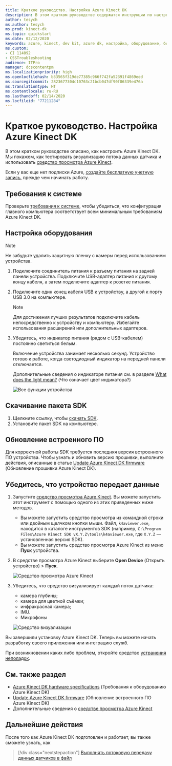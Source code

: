 ```yaml
---
title: Краткое руководство. Настройка Azure Kinect DK
description: В этом кратком руководстве содержатся инструкции по настройке оборудования Azure Kinect DK.
author: tesych
ms.author: tesych
ms.prod: kinect-dk
ms.topic: quickstart
ms.date: 02/12/2020
keywords: azure, kinect, dev kit, azure dk, настройка, оборудование, быстрый, usb, мощность, средство просмотра, датчик, потоковая передача, установка, SDK, встроенное ПО
ms.custom:
- CI 114092
- CSSTroubleshooting
audience: ITPro
manager: dcscontentpm
ms.localizationpriority: high
ms.openlocfilehash: b33565f319de77385c966f742fa52391f4869eed
ms.sourcegitcommit: 2823677304c10763c21bcb047df90f86339e476a
ms.translationtype: HT
ms.contentlocale: ru-RU
ms.lasthandoff: 02/14/2020
ms.locfileid: "77211284"
---
```

# <a name="quickstart-set-up-your-azure-kinect-dk"></a>Краткое руководство. Настройка Azure Kinect DK

В этом кратком руководстве описано, как настроить Azure Kinect DK. Мы покажем, как тестировать визуализацию потока данных датчика и использовать [средство просмотра Azure Kinect](azure-kinect-viewer.md).

Если у вас еще нет подписки Azure, [создайте бесплатную учетную запись](https://azure.microsoft.com/free/?WT.mc_id=A261C142F), прежде чем начинать работу.

## <a name="system-requirements"></a>Требования к системе

Проверьте [требования к системе](system-requirements.md), чтобы убедиться, что конфигурация главного компьютера соответствует всем минимальным требованиям Azure Kinect DK.

## <a name="set-up-hardware"></a>Настройка оборудования

> [!NOTE]
> Не забудьте удалить защитную пленку с камеры перед использованием устройства.

1. Подключите соединитель питания к разъему питания на задней панели устройства. Подключите USB-адаптер питания к другому концу кабеля, а затем подключите адаптер к розетке питания.
2. Подключите один конец кабеля USB к устройству, а другой к порту USB 3.0 на компьютере.
   >[!NOTE]
   >Для достижения лучших результатов подключите кабель непосредственно к устройству и компьютеру. Избегайте использования расширений или дополнительных адаптеров.

3. Убедитесь, что индикатор питания (рядом с USB-кабелем) постоянно светиться белым.
  
   Включение устройства занимает несколько секунд. Устройство готово к работе, когда светодиодный индикатор на передней панели отключается.  

   Дополнительные сведения о индикаторе питания см. в разделе [What does the light mean?](hardware-specification.md#what-does-the-light-mean) (Что означает цвет индикатора?)

    ![Все функции устройства](./media/quickstarts/full-device-features.png)

## <a name="download-the-sdk"></a>Скачивание пакета SDK

1. Щелкните ссылку, чтобы [скачать SDK](sensor-sdk-download.md).
2. Установите пакет SDK на компьютере.

## <a name="update-firmware"></a>Обновление встроенного ПО

Для корректной работы SDK требуется последняя версия встроенного ПО устройства. Чтобы узнать и обновить версию прошивки, выполните действия, описанные в статье [Update Azure Kinect DK firmware](update-device-firmware.md) (Обновление прошивки Azure Kinect DK).

## <a name="verify-that-the-device-streams-data"></a>Убедитесь, что устройство передает данные

1. Запустите [средство просмотра Azure Kinect](azure-kinect-viewer.md). Вы можете запустить этот инструмент с помощью одного из этих приведенных ниже методов.
   - Вы можете запустить средство просмотра из командной строки или двойным щелчком кнопки мыши. Файл, `k4aviewer.exe`, находится в каталоге инструментов SDK (например, `C:\Program Files\Azure Kinect SDK vX.Y.Z\tools\k4aviewer.exe`, где `X.Y.Z` — установленная версия SDK).
   - Вы можете запустить средство просмотра Azure Kinect из меню **Пуск** устройства.
2. В средстве просмотра Azure Kinect выберите **Open Device** (Открыть устройство) > **Пуск**.

    ![Средство просмотра Azure Kinect](./media/quickstarts/viewer.png)

3. Убедитесь, что средство визуализирует каждый поток датчика:
   - камера глубины;
   - камера для цветной съёмки;
   - инфракрасная камера;
   - IMU.
   - Микрофоны

    ![Средство визуализации](./media/quickstarts/visualization-tool.png)

Вы завершили установку Azure Kinect DK. Теперь вы можете начать разработку своего приложения или интеграцию служб.

При возникновении каких либо проблем, откройте средство [устранения неполадок](troubleshooting.md).

## <a name="see-also"></a>См. также раздел

- [Azure Kinect DK hardware specifications](hardware-specification.md) (Требования к оборудованию Azure Kinect DK)
- [Update Azure Kinect DK firmware](update-device-firmware.md) (Обновление встроенного ПО Azure Kinect DK)
- Дополнительные сведения о [средстве просмотра Azure Kinect](azure-kinect-viewer.md)

## <a name="next-steps"></a>Дальнейшие действия

После того как Azure Kinect DK подготовлен и работает, вы также сможете узнать, как
> [!div class="nextstepaction"]
> [Выполнять потоковую передачу данных датчиков в файл](record-sensor-streams-file.md)
